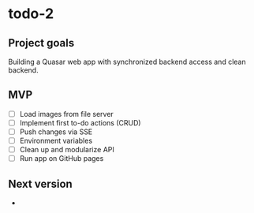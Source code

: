 # todo-2
## Project goals
Building a Quasar web app with synchronized backend access and clean backend.

## MVP
- [ ] Load images from file server
- [ ] Implement first to-do actions (CRUD)
- [ ] Push changes via SSE
- [ ] Environment variables
- [ ] Clean up and modularize API
- [ ] Run app on GitHub pages

## Next version
- 
